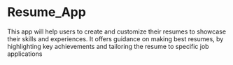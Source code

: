 # Resume_App
This app will help users to create and customize their resumes to showcase their skills and experiences. It offers guidance on making best resumes, by highlighting key achievements and tailoring the resume to specific job applications
